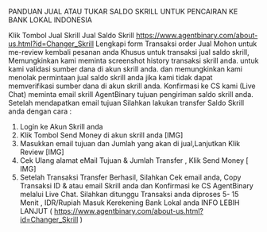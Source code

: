 PANDUAN JUAL ATAU TUKAR SALDO SKRILL UNTUK PENCAIRAN KE BANK LOKAL INDONESIA

Klik Tombol Jual Skrill Jual Saldo Skrill
https://www.agentbinary.com/about-us.html?id=Changer_Skrill
Lengkapi form Transaksi order Jual
Mohon untuk me-review kembali pesanan anda
Khusus untuk transaksi jual saldo skrill, Memungkinkan kami meminta screenshot history transaksi skrill anda. untuk kami validasi sumber dana di akun skrill anda. 
dan memungkinkan kami menolak permintaan jual saldo skrill anda jika kami tidak dapat memverifikasi sumber dana di akun skrill anda.
Konfirmasi ke CS kami (Live Chat) meminta email skrill AgentBinary tujuan pengiriman saldo skrill anda.
Setelah mendapatkan email tujuan Silahkan lakukan transfer Saldo Skrill anda dengan cara : 
1. Login ke Akun Skrill anda 
2. Klik Tombol Send Money di akun skrill anda
[​IMG]
3. Masukkan email tujuan dan Jumlah yang akan di jual,Lanjutkan Klik Review
[​IMG]
4. Cek Ulang alamat eMail Tujuan & Jumlah Transfer , Klik Send Money
[​IMG]
5. Setelah Transaksi Transfer Berhasil, Silahkan Cek email anda,
Copy Transaksi ID & atau email Skrill anda dan Konfirmasi ke CS AgentBinary melalui Live Chat.
Silahkan ditunggu Transaksi anda diproses 5- 15 Menit , IDR/Rupiah Masuk Kerekening Bank Lokal anda
INFO LEBIH LANJUT ( https://www.agentbinary.com/about-us.html?id=Changer_Skrill )
